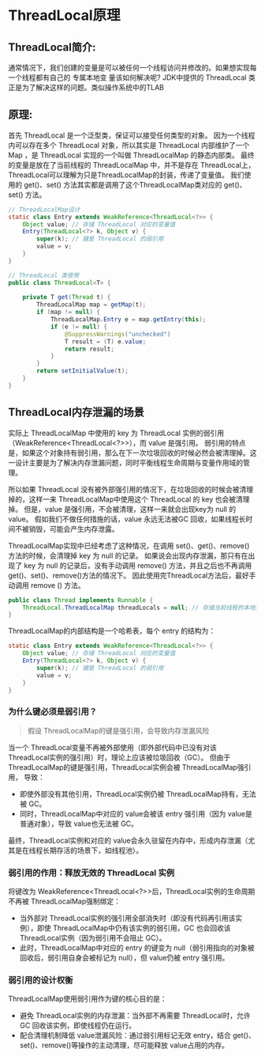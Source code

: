 # ThreadLocal原理

## ThreadLocal简介:
通常情况下，我们创建的变量是可以被任何一个线程访问并修改的。如果想实现每一个线程都有自己的 专属本地变 量该如何解决呢? 
JDK中提供的 ThreadLocal 类正是为了解决这样的问题。类似操作系统中的TLAB

## 原理:
首先 ThreadLocal 是一个泛型类，保证可以接受任何类型的对象。
因为一个线程内可以存在多个 ThreadLocal 对象，所以其实是 ThreadLocal 内部维护了一个 Map ，是 ThreadLocal 实现的一个叫做 ThreadLocalMap 的静态内部类。
最终的变量是放在了当前线程的 ThreadLocalMap 中，并不是存在 ThreadLocal上，ThreadLocal可以理解为只是ThreadLocalMap的封装，传递了变量值。
我们使用的 get()、set() 方法其实都是调用了这个ThreadLocalMap类对应的 get()、set() 方法。

```java
// ThreadLocalMap设计
static class Entry extends WeakReference<ThreadLocal<?>> {
    Object value; // 存储 ThreadLocal 对应的变量值
    Entry(ThreadLocal<?> k, Object v) {
        super(k); // 键是 ThreadLocal 的弱引用
        value = v;
    }
}

// ThreadLocal 类使用
public class ThreadLocal<T> {
    
    private T get(Thread t) {
        ThreadLocalMap map = getMap(t);
        if (map != null) {
            ThreadLocalMap.Entry e = map.getEntry(this);
            if (e != null) {
                @SuppressWarnings("unchecked")
                T result = (T) e.value;
                return result;
            }
        }
        return setInitialValue(t);
    }
}
```

## ThreadLocal内存泄漏的场景
实际上 ThreadLocalMap 中使用的 key 为 ThreadLocal 实例的弱引用（WeakReference<ThreadLocal<?>>），而 value 是强引用。
弱引用的特点是，如果这个对象持有弱引用，那么在下一次垃圾回收的时候必然会被清理掉。这一设计主要是为了解决内存泄漏问题，同时平衡线程生命周期与变量作用域的管理。

所以如果 ThreadLocal 没有被外部强引用的情况下，在垃圾回收的时候会被清理掉的，这样一来 ThreadLocalMap中使用这个 ThreadLocal 的 key 也会被清理掉。
但是，value 是强引用，不会被清理，这样一来就会出现key为 null 的value。
假如我们不做任何措施的话，value 永远无法被GC 回收，如果线程长时间不被销毁，可能会产生内存泄露。

ThreadLocalMap实现中已经考虑了这种情况，在调用 set()、get()、remove() 方法的时候，会清理掉 key 为 null 的记录。
如果说会出现内存泄漏，那只有在出现了 key 为 null 的记录后，没有手动调用 remove() 方法，并且之后也不再调用 get()、set()、remove()方法的情况下。
因此使用完ThreadLocal方法后，最好手动调用 remove () 方法。

```java
public class Thread implements Runnable {
    ThreadLocal.ThreadLocalMap threadLocals = null; // 存储当前线程的本地变量
}
```

ThreadLocalMap的内部结构是一个哈希表，每个 entry 的结构为：
```java
static class Entry extends WeakReference<ThreadLocal<?>> {
    Object value; // 存储 ThreadLocal 对应的变量值
    Entry(ThreadLocal<?> k, Object v) {
        super(k); // 键是 ThreadLocal 的弱引用
        value = v;
    }
}
```

### 为什么键必须是弱引用？
> 假设 ThreadLocalMap的键是强引用，会导致内存泄漏风险

当一个 ThreadLocal变量不再被外部使用（即外部代码中已没有对该 ThreadLocal实例的强引用）时，理论上应该被垃圾回收（GC）。
但由于 ThreadLocalMap的键是强引用，ThreadLocal实例会被 ThreadLocalMap强引用， 导致：

* 即使外部没有其他引用，ThreadLocal实例仍被 ThreadLocalMap持有，无法被 GC。
* 同时，ThreadLocalMap中对应的 value会被该 entry 强引用（因为 value是普通对象），导致 value也无法被 GC。

最终，ThreadLocal实例和对应的 value会永久驻留在内存中，形成内存泄漏（尤其是在线程长期存活的场景下，如线程池）。

### 弱引用的作用：释放无效的 ThreadLocal 实例
将键改为 WeakReference<ThreadLocal<?>>后，ThreadLocal实例的生命周期不再被 ThreadLocalMap强制绑定：

* 当外部对 ThreadLocal实例的强引用全部消失时（即没有代码再引用该实例），即使 ThreadLocalMap中仍有该实例的弱引用，GC 也会回收该 ThreadLocal实例（因为弱引用不会阻止 GC）。
* 此时，ThreadLocalMap中对应的 entry 的键变为 null（弱引用指向的对象被回收后，弱引用自身会被标记为 null），但 value仍被 entry 强引用。

### 弱引用的设计权衡
ThreadLocalMap使用弱引用作为键的核心目的是：

* 避免 ThreadLocal实例的内存泄漏：当外部不再需要 ThreadLocal时，允许 GC 回收该实例，即使线程仍在运行。
* 配合清理机制降低 value泄漏风险：通过弱引用标记无效 entry，结合 get()、set()、remove()等操作的主动清理，尽可能释放 value占用的内存。
